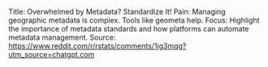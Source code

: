 Title: Overwhelmed by Metadata? Standardize It!
Pain: Managing geographic metadata is complex. Tools like geometa help.
Focus: Highlight the importance of metadata standards and how platforms can automate metadata management.
Source: https://www.reddit.com/r/rstats/comments/1jg3mqg?utm_source=chatgpt.com
